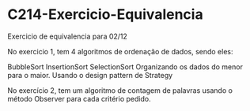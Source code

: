 # C214-Exercicio-Equivalencia

Exercicio de equivalencia para 02/12

No exercicio 1, tem 4 algoritmos de ordenação de dados, sendo eles:

BubbleSort
InsertionSort
SelectionSort
Organizando os dados do menor para o maior. Usando o design pattern de Strategy

No exercício 2, tem um algoritmo de contagem de palavras usando o método Observer para cada critério pedido.
